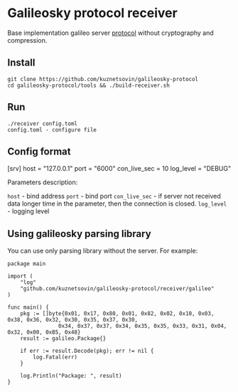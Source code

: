 # Galileosky protocol receiver

Base implementation galileo server [protocol](docs/galileo-protocol.pdf) without cryptography and compression.

## Install

```
git clone https://github.com/kuznetsovin/galileosky-protocol
cd galileosky-protocol/tools && ./build-receiver.sh
```

## Run

```
./receiver config.toml
config.toml - configure file
```

## Config format

[srv]
host = "127.0.0.1"
port = "6000"
con_live_sec = 10
log_level = "DEBUG"

Parameters description:

```host``` - bind address
```port``` - bind port
```con_live_sec``` - if server not received data longer time in the parameter, then the connection is closed.
```log_level``` - logging level

## Using galileosky parsing library

You can use only parsing library without the server. For example:

```
package main 

import (
    "log"
    "github.com/kuznetsovin/galileosky-protocol/receiver/galileo"
)

func main() {
    pkg := []byte{0x01, 0x17, 0x80, 0x01, 0x82, 0x02, 0x10, 0x03, 0x38, 0x36, 0x32, 0x30, 0x35, 0x37, 0x30,
           		0x34, 0x37, 0x37, 0x34, 0x35, 0x35, 0x33, 0x31, 0x04, 0x32, 0x00, 0xB5, 0x48}
    result := galileo.Package{}

    if err := result.Decode(pkg); err != nil {
 		log.Fatal(err)
 	}
    
    log.Println("Package: ", result)
}
```